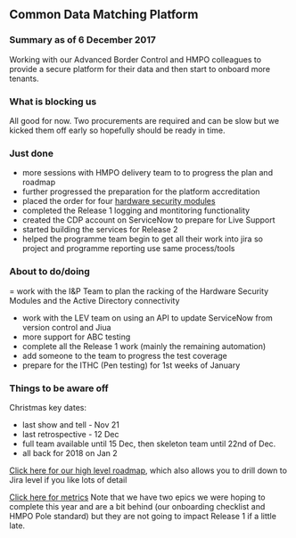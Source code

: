 ## Common Data Matching Platform

### Summary as of 6 December 2017
Working with our Advanced Border Control and HMPO colleagues to provide a secure platform for their data and then start to onboard more tenants.

### What is blocking us
All good for now. Two procurements are required and can be slow but we kicked them off early so hopefully should be ready in time.

### Just done
- more sessions with HMPO delivery team to to progress the plan and roadmap
- further progressed the preparation for the platform accreditation
- placed the order for four [hardware security modules](https://hsm.utimaco.com/products/general-purpose-hsm/securityserver-se-gen2/)
- completed the Release 1 logging and montitoring functionality
- created the CDP account on ServiceNow to prepare for Live Support
- started building the services for Release 2
- helped the programme team begin to get all their work into jira so project and programme reporting use same process/tools

### About to do/doing
= work with the I&P Team to plan the racking of the Hardware Security Modules and the Active Directory connectivity
- work with the LEV team on using an API to update ServiceNow from version control and Jiua
- more support for ABC testing
- complete all the Release 1 work (mainly the remaining automation)
- add someone to the team to progress the test coverage
- prepare for the ITHC (Pen testing) for 1st weeks of January

### Things to be aware off
Christmas key dates:
- last show and tell - Nov 21
- last retrospective - 12 Dec
- full team available until 15 Dec, then skeleton team until 22nd of Dec.
- all back for 2018 on Jan 2


[Click here for our high level roadmap](https://collaboration.homeoffice.gov.uk/display/CDP/A.+Roadmap), which also allows you to drill down to Jira level if you like lots of detail

[Click here for metrics](metrics.html)
Note that we have two epics we were hoping to complete this year and are a bit behind (our onboarding checklist and HMPO Pole standard) but they are not going to impact Release 1 if a little late.
